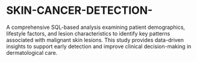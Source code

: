 # SKIN-CANCER-DETECTION-
A comprehensive SQL-based analysis examining patient demographics, lifestyle factors, and lesion characteristics to identify key patterns associated with malignant skin lesions. This study provides data-driven insights to support early detection and improve clinical decision-making in dermatological care.
